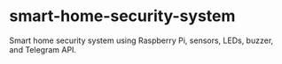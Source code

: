 # smart-home-security-system
Smart home security system using Raspberry Pi, sensors, LEDs, buzzer, and Telegram API.
